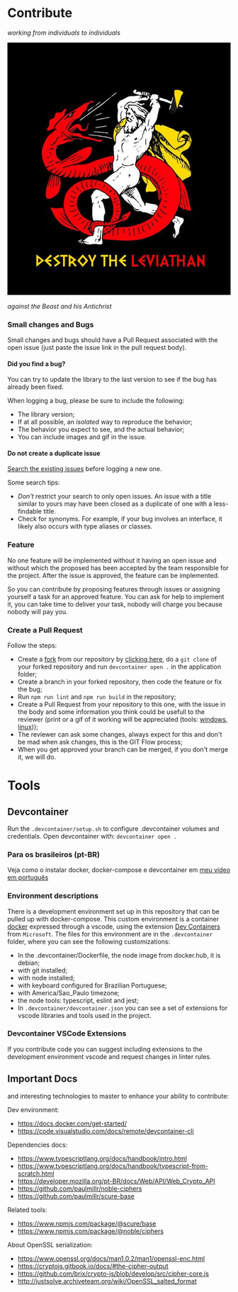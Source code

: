# Contribute
_working from individuals to individuals_

![destroy the levithan](https://raw.githubusercontent.com/antonioconselheiro/antonioconselheiro/main/img/destroy-leviathan.jpg)

_against the Beast and his Antichrist_

### Small changes and Bugs
Small changes and bugs should have a Pull Request associated with the open issue (just paste the issue link in the pull request body).

#### Did you find a bug?
You can try to update the library to the last version to see if the bug has already been fixed.

When logging a bug, please be sure to include the following:
 * The library version;
 * If at all possible, an *isolated* way to reproduce the behavior;
 * The behavior you expect to see, and the actual behavior;
 * You can include images and gif in the issue.

#### Do not create a duplicate issue
[Search the existing issues](https://github.com/antonioconselheiro/private-qrcode/search?type=Issues) before logging a new one.

Some search tips:
 * *Don't* restrict your search to only open issues. An issue with a title similar to yours may have been closed as a duplicate of one with a less-findable title.
 * Check for synonyms. For example, if your bug involves an interface, it likely also occurs with type aliases or classes.

### Feature
No one feature will be implemented without it having an open issue and without which the proposed has been accepted by the team responsible for the project. After the issue is approved, the feature can be implemented.

So you can contribute by proposing features through issues or assigning yourself a task for an approved feature. You can ask for help to implement it, you can take time to deliver your task, nobody will charge you because nobody will pay you.

### Create a Pull Request

Follow the steps:

 * Create a [fork](https://guides.github.com/activities/forking/) from our repository by [clicking here](https://github.com/antonioconselheiro/private-qrcode/fork), do a `git clone` of your forked repository and run `devcontainer open .` in the application folder;
 * Create a branch in your forked repository, then code the feature or fix the bug;
 * Run `npm run lint` and `npm run build` in the repository;
 * Create a Pull Request from your repository to this one, with the issue in the body and some information you think could be usefull to the reviewer (print or a gif of it working will be appreciated (tools: [windows](https://www.screentogif.com/), [linux](https://linuxhint.com/install-peek-animated-gif-recorder-linux/)));
 * The reviewer can ask some changes, always expect for this and don't be mad when ask changes, this is the GIT Flow process;
 * When you get approved your branch can be merged, if you don't merge it, we will do.

# Tools
## Devcontainer
Run the `.devcontainer/setup.sh` to configure .devcontainer volumes and credentials. Open devcontainer with: `devcontainer open .`

### Para os brasileiros (pt-BR)
Veja como o instalar docker, docker-compose e devcontainer em [meu vídeo em português](https://odysee.com/@anarcanudos:5/instalacao-do-docker-docker-compose-e-devcontainer:9)

### Environment descriptions
There is a development environment set up in this repository that can be pulled up with docker-compose.
This custom environment is a container [docker](https://docs.docker.com/engine/install/) expressed through a vscode, using the extension [Dev Containers](https://marketplace.visualstudio.com/items?itemName=ms-vscode-remote.remote-containers) from `Microsoft`.
The files for this environment are in the `.devcontainer` folder, where you can see the following customizations:

- In the .devcontainer/Dockerfile, the node image from docker.hub, it is debian;
- with git installed;
- with node installed;
- with keyboard configured for Brazilian Portuguese;
- with America/Sao_Paulo timezone;
- the node tools: typescript, eslint and jest;
- In `.devcontainer/devcontainer.json` you can see a set of extensions for vscode libraries and tools used in the project.

### Devcontainer VSCode Extensions
If you contribute code you can suggest including extensions to the development environment vscode and request changes in linter rules.

## Important Docs
and interesting technologies to master to enhance your ability to contribute:

Dev environment:
- https://docs.docker.com/get-started/
- https://code.visualstudio.com/docs/remote/devcontainer-cli

Dependencies docs:
- https://www.typescriptlang.org/docs/handbook/intro.html
- https://www.typescriptlang.org/docs/handbook/typescript-from-scratch.html
- https://developer.mozilla.org/pt-BR/docs/Web/API/Web_Crypto_API
- https://github.com/paulmillr/noble-ciphers
- https://github.com/paulmillr/scure-base

Related tools:
- https://www.npmjs.com/package/@scure/base
- https://www.npmjs.com/package/@noble/ciphers

About OpenSSL serialization:
- https://www.openssl.org/docs/man1.0.2/man1/openssl-enc.html
- https://cryptojs.gitbook.io/docs/#the-cipher-output
- https://github.com/brix/crypto-js/blob/develop/src/cipher-core.js
- http://justsolve.archiveteam.org/wiki/OpenSSL_salted_format